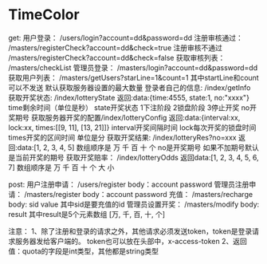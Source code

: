 # TimeColor
get:
用户登录：	      	/users/login?account=dd&password=dd
注册审核通过： 		/masters/registerCheck?account=dd&check=true
注册审核不通过		/masters/registerCheck?account=dd&check=false
获取审核列表：		/masters/checkList
管理员登录：	  	/masters/login?account=dd&password=dd
获取用户列表：		/masters/getUsers?starLine=1&count=1 其中startLine和count可以不发送 默认获取服务器设置的最大数量
登录者自己的信息:	/index/getInfo
获取开奖状态:		/index/lotteryState   返回:data:{time:4555, state:1, no:"xxxx"} time剩余时间（单位是秒） state开奖状态 1下注阶段 2锁盘阶段 3停止开奖 no开奖期号
获取服务器开奖的配置/index/lotteryConfig  返回:data:{interval:xx, lock:xx, times:[[9, 11], [13, 21]]}  interval开奖间隔时间 lock每次开奖的锁盘时间 times开奖的区间时间 单位是分
获取开奖结果:		/index/lotteryRes?no=xxx     返回:data:[1, 2, 3, 4, 5]  数组顺序是 万 千 百 十 个   no是开奖期号 如果不加期号默认是当前开奖的期号
获取开奖赔率：      /index/lotteryOdds     返回data:[1, 2, 3, 4, 5, 6, 7] 数组顺序是 万 千 百 十 个 大 小

post:
用户注册申请：		/users/register 	body：account password 
管理员注册申请：	/masters/register 	body：account password
充值：				/masters/recharge   body: sid value  其中sid是要充值的id
管理员设置开奖：	/masters/modify		body: result 其中result是5个元素数组 [万, 千, 百, 十, 个] 

注意：
	1、除了注册和登录的请求之外，其他请求必须发送token，token是登录请求服务器发给客户端的。
		token也可以放在头部中，x-access-token 
	2、返回值：quota的字段是int类型，其他都是string类型
